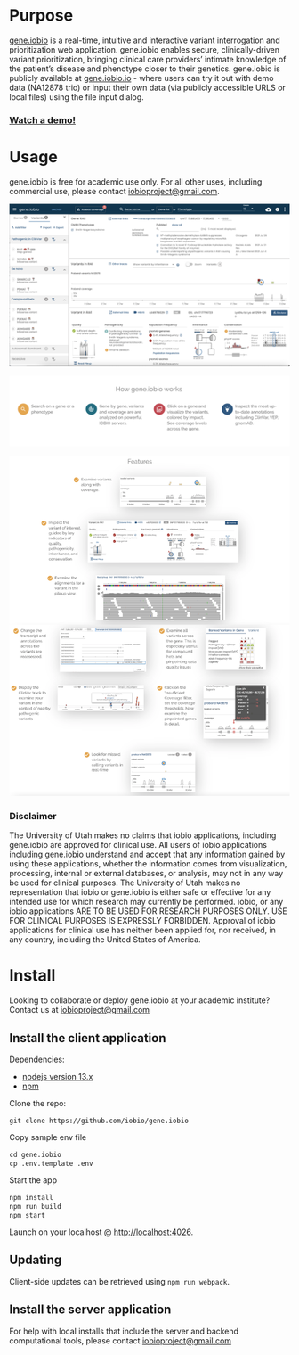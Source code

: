 # Purpose 
[gene.iobio](https://gene.iobio) is a real-time, intuitive and interactive variant interrogation and prioritization web application. gene.iobio enables secure, clinically-driven variant prioritization, bringing clinical care providers’ intimate knowledge of the patient’s disease and phenotype closer to their genetics.  gene.iobio is publicly available at [gene.iobio.io](https://gene.iobio) - where users can try it out with demo data (NA12878 trio) or input their own data (via publicly accessible URLS or local files) using the file input dialog.

### [Watch a demo!](https://www.youtube.com/watch?v=K7JLbCv2LcA)

# Usage
gene.iobio is free for academic use only. For all other uses, including commercial use, please contact iobioproject@gmail.com. 

 ![Screenshot of gene.iobio](./client/assets/images/github/screenshot.png)

 ![How it works](./client/assets/images/github/how-it-works.png)

 ![Features](./client/assets/images/github/features.png)

### Disclaimer
The University of Utah makes no claims that iobio applications, including gene.iobio are approved for clinical use. All users of iobio applications including gene.iobio understand and accept that any information gained by using these applications, whether the information comes from visualization, processing, internal or external databases, or analysis, may not in any way be used for clinical purposes. The University of Utah makes no representation that iobio or gene.iobio is either safe or effective for any intended use for which research may currently be performed. iobio, or any iobio applications ARE TO BE USED FOR RESEARCH PURPOSES ONLY. USE FOR CLINICAL PURPOSES IS EXPRESSLY FORBIDDEN. Approval of iobio applications for clinical use has neither been applied for, nor received, in any country, including the United States of America.

# Install
Looking to collaborate or deploy gene.iobio at your academic institute? Contact us at iobioproject@gmail.com

## Install the client application

Dependencies:
- [nodejs version 13.x](https://nodejs.org/en/download/releases/) 
- [npm](https://docs.npmjs.com/downloading-and-installing-node-js-and-npm/)

Clone the repo:
```
git clone https://github.com/iobio/gene.iobio
```

Copy sample env file
```
cd gene.iobio
cp .env.template .env
```

Start the app
```
npm install
npm run build
npm start
```

Launch on your localhost
@ [http://localhost:4026](http://localhost:4026).

## Updating
Client-side updates can be retrieved using `npm run webpack`.

## Install the server application
For help with local installs that include the server and backend computational tools, please contact iobioproject@gmail.com
